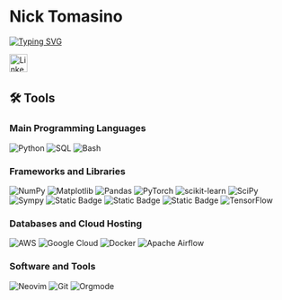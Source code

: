 <summary><h1>Nick Tomasino</h1></summary>

<p align="left">
  <a href="https://git.io/typing-svg"><img src="https://readme-typing-svg.demolab.com?font=Fira+Code&duration=1000&pause=1000&color=F85D7F&width=435&lines=Data+Science;Bayesian+Statistics;Neural+Networks" alt="Typing SVG" /></a>

  <a href="https://www.linkedin.com/in/nick-tomasino/"><img width="32px" alt="LinkedIn" title="LinkedIn" src="https://i.imgur.com/yRpa1dQ.png"/></a>
  &#8287;&#8287;&#8287;&#8287;&#8287;
</p>

<summary><h2>🛠️ Tools</h2></summary>

  <h3>Main Programming Languages</h3>
  <p align="left">
    <a><img alt="Python" src="https://img.shields.io/badge/Python-14354C.svg?logo=python&style=for-the-badge&logoColor=white"></a>
    <a><img alt="SQL" src="https://custom-icon-badges.demolab.com/badge/SQL-025E8C.svg?logo=database&style=for-the-badge&logoColor=white"></a>
    <a><img alt="Bash" src="https://img.shields.io/badge/Bash-121011.svg?logo=gnu-bash&style=for-the-badge&logoColor=white"></a>
  </p>


  <h3>Frameworks and Libraries</h3>
  <p align="left">
    <a><img alt="NumPy" src="https://img.shields.io/badge/numpy-%23013243.svg?style=for-the-badge&logo=numpy&logoColor=white"></a>
    <a><img alt="Matplotlib" src="https://img.shields.io/badge/Matplotlib-%23ffffff.svg?style=for-the-badge&logo=Matplotlib&logoColor=black"></a>
    <a><img alt="Pandas" src="https://img.shields.io/badge/pandas-%23150458.svg?style=for-the-badge&logo=pandas&logoColor=white"></a>
    <a><img alt="PyTorch" src="https://img.shields.io/badge/PyTorch-%23EE4C2C.svg?style=for-the-badge&logo=PyTorch&logoColor=white"></a>
    <a><img alt="scikit-learn" src="https://img.shields.io/badge/scikit--learn-%23F7931E.svg?style=for-the-badge&logo=scikit-learn&logoColor=white"></a>
    <a><img alt="SciPy" src="https://img.shields.io/badge/SciPy-%230C55A5.svg?style=for-the-badge&logo=scipy&logoColor=%white"></a>
    <a><img alt="Sympy" src="https://img.shields.io/badge/-Sympy-%233B5526?style=for-the-badge&logo=sympy"></a>
    <img alt="Static Badge" src="https://img.shields.io/badge/-Numpyro-black?style=for-the-badge">
    <img alt="Static Badge" src="https://img.shields.io/badge/-PYMC-black?logo=pymc&style=for-the-badge">
    <img alt="Static Badge" src="https://img.shields.io/badge/-PGMPY-black?style=for-the-badge">
    <a><img alt="TensorFlow" src="https://img.shields.io/badge/TensorFlow-%23FF6F00.svg?style=for-the-badge&logo=TensorFlow&logoColor=white"></a>
  </p>

  <h3>Databases and Cloud Hosting</h3>
  <p>
    <a><img alt="AWS" src="https://img.shields.io/badge/AWS-%23FF9900.svg?style=for-the-badge&logo=amazon-aws&logoColor=white"></a>
    <a><img alt="Google Cloud" src="https://img.shields.io/badge/GoogleCloud-%234285F4.svg?style=for-the-badge&logo=google-cloud&logoColor=white"></a>
    <a><img alt="Docker" src="https://img.shields.io/badge/docker-%230db7ed.svg?style=for-the-badge&logo=docker&logoColor=white"></a>
    <a><img alt="Apache Airflow" src="https://img.shields.io/badge/Apache%20Airflow-017CEE?style=for-the-badge&logo=Apache%20Airflow&logoColor=white"></a>
  </p>

  <h3>Software and Tools</h3>
  <p>
    <a><img alt="Neovim" src="https://img.shields.io/badge/NeoVim-%2357A143.svg?&style=for-the-badge&logo=neovim&logoColor=white"></a>
    <a><img alt="Git" src="https://img.shields.io/badge/git-%23F05033.svg?style=for-the-badge&logo=git&logoColor=white">
    <a><img alt="Orgmode" src="https://img.shields.io/badge/orgmode-%2377AA99.svg?style=for-the-badge&logo=org&logoColor=white"></a>
  </p>
